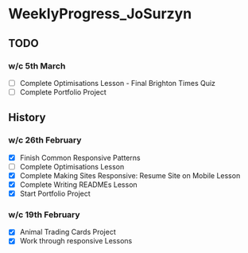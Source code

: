 # WeeklyProgress_JoSurzyn

## TODO
### w/c 5th March
- [ ] Complete Optimisations Lesson - Final Brighton Times Quiz
- [ ] Complete Portfolio Project

## History
### w/c 26th February
- [x] Finish Common Responsive Patterns
- [ ] Complete Optimisations Lesson
- [x] Complete Making Sites Responsive: Resume Site on Mobile Lesson
- [x] Complete Writing READMEs Lesson
- [x] Start Portfolio Project

### w/c 19th February
- [x] Animal Trading Cards Project
- [x] Work through responsive Lessons

